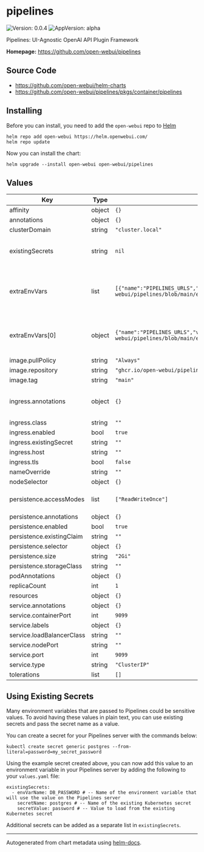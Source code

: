 # pipelines

![Version: 0.0.4](https://img.shields.io/badge/Version-0.0.4-informational?style=flat-square) ![AppVersion: alpha](https://img.shields.io/badge/AppVersion-alpha-informational?style=flat-square)

Pipelines: UI-Agnostic OpenAI API Plugin Framework

**Homepage:** <https://github.com/open-webui/pipelines>

## Source Code

* <https://github.com/open-webui/helm-charts>
* <https://github.com/open-webui/pipelines/pkgs/container/pipelines>

## Installing

Before you can install, you need to add the `open-webui` repo to [Helm](https://helm.sh)

```shell
helm repo add open-webui https://helm.openwebui.com/
helm repo update
```

Now you can install the chart:

```shell
helm upgrade --install open-webui open-webui/pipelines
```

## Values

| Key | Type | Default | Description |
|-----|------|---------|-------------|
| affinity | object | `{}` | Affinity for pod assignment |
| annotations | object | `{}` |  |
| clusterDomain | string | `"cluster.local"` | Value of cluster domain |
| existingSecrets | string | `nil` | Existing Kubernetes secrets that hold values needed for pipelines, such as API keys, database secrets, etc.. |
| extraEnvVars | list | `[{"name":"PIPELINES_URLS","value":"https://github.com/open-webui/pipelines/blob/main/examples/filters/detoxify_filter_pipeline.py"}]` | Additional environments variables on the output Deployment definition. These are used to pull initial Pipeline files, and help configure Pipelines with required values (e.g. Langfuse API keys) |
| extraEnvVars[0] | object | `{"name":"PIPELINES_URLS","value":"https://github.com/open-webui/pipelines/blob/main/examples/filters/detoxify_filter_pipeline.py"}` | Example pipeline to pull and load on deployment startup, see current pipelines here: https://github.com/open-webui/pipelines/blob/main/examples |
| image.pullPolicy | string | `"Always"` |  |
| image.repository | string | `"ghcr.io/open-webui/pipelines"` |  |
| image.tag | string | `"main"` |  |
| ingress.annotations | object | `{}` | Use appropriate annotations for your Ingress controller, e.g., for NGINX: nginx.ingress.kubernetes.io/rewrite-target: / |
| ingress.class | string | `""` |  |
| ingress.enabled | bool | `true` |  |
| ingress.existingSecret | string | `""` |  |
| ingress.host | string | `""` |  |
| ingress.tls | bool | `false` |  |
| nameOverride | string | `""` |  |
| nodeSelector | object | `{}` | Node labels for pod assignment. |
| persistence.accessModes | list | `["ReadWriteOnce"]` | If using multiple replicas, you must update accessModes to ReadWriteMany |
| persistence.annotations | object | `{}` |  |
| persistence.enabled | bool | `true` |  |
| persistence.existingClaim | string | `""` |  |
| persistence.selector | object | `{}` |  |
| persistence.size | string | `"2Gi"` |  |
| persistence.storageClass | string | `""` |  |
| podAnnotations | object | `{}` |  |
| replicaCount | int | `1` |  |
| resources | object | `{}` |  |
| service.annotations | object | `{}` |  |
| service.containerPort | int | `9099` |  |
| service.labels | object | `{}` |  |
| service.loadBalancerClass | string | `""` |  |
| service.nodePort | string | `""` |  |
| service.port | int | `9099` |  |
| service.type | string | `"ClusterIP"` |  |
| tolerations | list | `[]` | Tolerations for pod assignment |

## Using Existing Secrets
Many environment variables that are passed to Pipelines could be sensitive values. To avoid having these values in plain text, you can use existing secrets and pass the secret name as a value.

You can create a secret for your Pipelines server with the commands below:
```
kubectl create secret generic postgres --from-literal=password=my_secret_password
```

Using the example secret created above, you can now add this value to an environment variable in your Pipelines server by adding the following to your `values.yaml` file:
```
existingSecrets:
  - envVarName: DB_PASSWORD # -- Name of the environment variable that will use the value on the Pipelines server
    secretName: postgres # -- Name of the existing Kubernetes secret
    secretValue: password # -- Value to load from the existing Kubernetes secret
```

Additional secrets can be added as a separate list in `existingSecrets`.

----------------------------------------------

Autogenerated from chart metadata using [helm-docs](https://github.com/norwoodj/helm-docs/).

